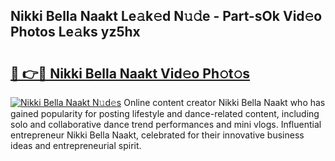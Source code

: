 ## Nikki Bella Naakt Le𝚊k𝚎d N𝚞𝚍e - Part-sOk Vid𝚎o Photos Le𝚊ks yz5hx

# <h2><a href="http://fb8atr.evod.top/?m=Nikki+Bella+Naakt">🔗 👉🔴 Nikki Bella Naakt Vid𝚎o Ph𝚘t𝚘s</a></h2>

[![Nikki Bella Naakt N𝚞d𝚎s](https://i.imgur.com/8V9OHl7.gif)](http://fb8atr.evod.top/?m=Nikki+Bella+Naakt)
Online content creator Nikki Bella Naakt who has gained popularity for posting lifestyle and dance-related content, including solo and collaborative dance trend performances and mini vlogs. Influential entrepreneur Nikki Bella Naakt, celebrated for their innovative business ideas and entrepreneurial spirit. 
